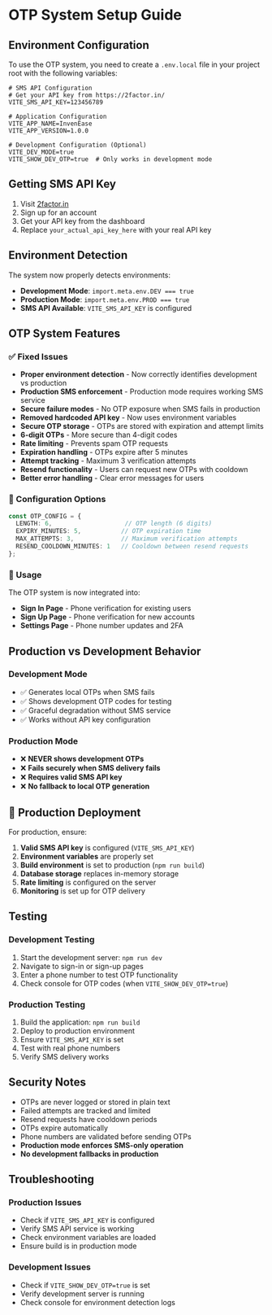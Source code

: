 # OTP System Setup Guide

## Environment Configuration

To use the OTP system, you need to create a `.env.local` file in your project root with the following variables:

```env
# SMS API Configuration
# Get your API key from https://2factor.in/
VITE_SMS_API_KEY=123456789

# Application Configuration
VITE_APP_NAME=InvenEase
VITE_APP_VERSION=1.0.0

# Development Configuration (Optional)
VITE_DEV_MODE=true
VITE_SHOW_DEV_OTP=true  # Only works in development mode
```

## Getting SMS API Key

1. Visit [2factor.in](https://2factor.in/)
2. Sign up for an account
3. Get your API key from the dashboard
4. Replace `your_actual_api_key_here` with your real API key

## Environment Detection

The system now properly detects environments:

- **Development Mode**: `import.meta.env.DEV === true`
- **Production Mode**: `import.meta.env.PROD === true`
- **SMS API Available**: `VITE_SMS_API_KEY` is configured

## OTP System Features

### ✅ Fixed Issues
- **Proper environment detection** - Now correctly identifies development vs production
- **Production SMS enforcement** - Production mode requires working SMS service
- **Secure failure modes** - No OTP exposure when SMS fails in production
- **Removed hardcoded API key** - Now uses environment variables
- **Secure OTP storage** - OTPs are stored with expiration and attempt limits
- **6-digit OTPs** - More secure than 4-digit codes
- **Rate limiting** - Prevents spam OTP requests
- **Expiration handling** - OTPs expire after 5 minutes
- **Attempt tracking** - Maximum 3 verification attempts
- **Resend functionality** - Users can request new OTPs with cooldown
- **Better error handling** - Clear error messages for users

### 🔧 Configuration Options

```typescript
const OTP_CONFIG = {
  LENGTH: 6,                    // OTP length (6 digits)
  EXPIRY_MINUTES: 5,           // OTP expiration time
  MAX_ATTEMPTS: 3,             // Maximum verification attempts
  RESEND_COOLDOWN_MINUTES: 1   // Cooldown between resend requests
};
```

### 📱 Usage

The OTP system is now integrated into:
- **Sign In Page** - Phone verification for existing users
- **Sign Up Page** - Phone verification for new accounts
- **Settings Page** - Phone number updates and 2FA

## Production vs Development Behavior

### **Development Mode**
- ✅ Generates local OTPs when SMS fails
- ✅ Shows development OTP codes for testing
- ✅ Graceful degradation without SMS service
- ✅ Works without API key configuration

### **Production Mode**
- ❌ **NEVER shows development OTPs**
- ❌ **Fails securely when SMS delivery fails**
- ❌ **Requires valid SMS API key**
- ❌ **No fallback to local OTP generation**

## 🚀 Production Deployment

For production, ensure:
1. **Valid SMS API key** is configured (`VITE_SMS_API_KEY`)
2. **Environment variables** are properly set
3. **Build environment** is set to production (`npm run build`)
4. **Database storage** replaces in-memory storage
5. **Rate limiting** is configured on the server
6. **Monitoring** is set up for OTP delivery

## Testing

### **Development Testing**
1. Start the development server: `npm run dev`
2. Navigate to sign-in or sign-up pages
3. Enter a phone number to test OTP functionality
4. Check console for OTP codes (when `VITE_SHOW_DEV_OTP=true`)

### **Production Testing**
1. Build the application: `npm run build`
2. Deploy to production environment
3. Ensure `VITE_SMS_API_KEY` is set
4. Test with real phone numbers
5. Verify SMS delivery works

## Security Notes

- OTPs are never logged or stored in plain text
- Failed attempts are tracked and limited
- Resend requests have cooldown periods
- OTPs expire automatically
- Phone numbers are validated before sending OTPs
- **Production mode enforces SMS-only operation**
- **No development fallbacks in production**

## Troubleshooting

### **Production Issues**
- Check if `VITE_SMS_API_KEY` is configured
- Verify SMS API service is working
- Check environment variables are loaded
- Ensure build is in production mode

### **Development Issues**
- Check if `VITE_SHOW_DEV_OTP=true` is set
- Verify development server is running
- Check console for environment detection logs
